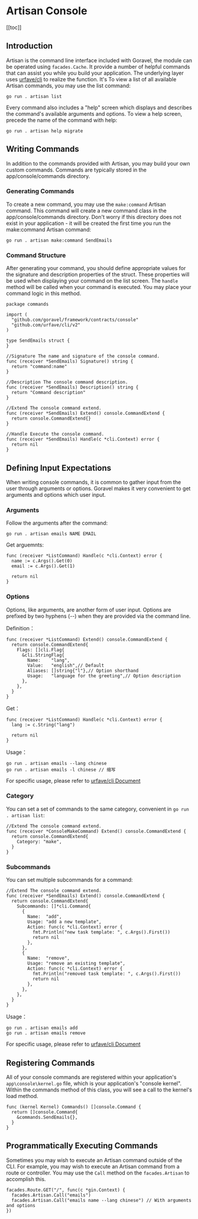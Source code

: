 # Artisan Console

[[toc]]

## Introduction

Artisan is the command line interface included with Goravel, the module can be operated using `facades.Cache`. It provide a number of helpful commands that can assist you while you build your application. The underlying layer uses [urfave/cli](https://github.com/urfave/cli) to realize the function. It's To view a list of all available Artisan commands, you may use the list command:

```
go run . artisan list
```

Every command also includes a "help" screen which displays and describes the command's available arguments and options. To view a help screen, precede the name of the command with help:

```
go run . artisan help migrate
```

## Writing Commands

In addition to the commands provided with Artisan, you may build your own custom commands. Commands are typically stored in the app/console/commands directory.

### Generating Commands

To create a new command, you may use the `make:command` Artisan command. This command will create a new command class in the app/console/commands directory. Don't worry if this directory does not exist in your application - it will be created the first time you run the make:command Artisan command:

```
go run . artisan make:command SendEmails
```

### Command Structure

After generating your command, you should define appropriate values for the signature and description properties of the struct. These properties will be used when displaying your command on the list screen. The `handle` method will be called when your command is executed. You may place your command logic in this method.

```
package commands

import (
  "github.com/goravel/framework/contracts/console"
  "github.com/urfave/cli/v2"
)

type SendEmails struct {
}

//Signature The name and signature of the console command.
func (receiver *SendEmails) Signature() string {
  return "command:name"
}

//Description The console command description.
func (receiver *SendEmails) Description() string {
  return "Command description"
}

//Extend The console command extend.
func (receiver *SendEmails) Extend() console.CommandExtend {
  return console.CommandExtend{}
}

//Handle Execute the console command.
func (receiver *SendEmails) Handle(c *cli.Context) error {
  return nil
}
```

## Defining Input Expectations

When writing console commands, it is common to gather input from the user through arguments or options. Goravel makes it very convenient to get arguments and options which user input.

### Arguments

Follow the arguments after the command:

```
go run . artisan emails NAME EMAIL
```

Get arguemnts:

```
func (receiver *ListCommand) Handle(c *cli.Context) error {
  name := c.Args().Get(0)
  email := c.Args().Get(1)

  return nil
}
```

### Options

Options, like arguments, are another form of user input. Options are prefixed by two hyphens (--) when they are provided via the command line.

Definition：

```
func (receiver *ListCommand) Extend() console.CommandExtend {
  return console.CommandExtend{
    Flags: []cli.Flag{
      &cli.StringFlag{
        Name:    "lang",
        Value:   "english",// Default
        Aliases: []string{"l"},// Option shorthand
        Usage:   "language for the greeting",// Option description
      },
    },
  }
}
```

Get：

```
func (receiver *ListCommand) Handle(c *cli.Context) error {
  lang := c.String("lang")

  return nil
}
```

Usage：

```
go run . artisan emails --lang chinese
go run . artisan emails -l chinese // 缩写
```

For specific usage, please refer to [urfave/cli Document](https://github.com/urfave/cli/blob/master/docs/v2/manual.md#flags)

### Category

You can set a set of commands to the same category, convenient in `go run . artisan list`:

```
//Extend The console command extend.
func (receiver *ConsoleMakeCommand) Extend() console.CommandExtend {
  return console.CommandExtend{
    Category: "make",
  }
}
```

### Subcommands

You can set multiple subcommands for a command:

```
//Extend The console command extend.
func (receiver *SendEmails) Extend() console.CommandExtend {
  return console.CommandExtend{
    Subcommands: []*cli.Command{
      {
        Name:  "add",
        Usage: "add a new template",
        Action: func(c *cli.Context) error {
          fmt.Println("new task template: ", c.Args().First())
          return nil
        },
      },
      {
        Name:  "remove",
        Usage: "remove an existing template",
        Action: func(c *cli.Context) error {
          fmt.Println("removed task template: ", c.Args().First())
          return nil
        },
      },
    },
  }
}
```

Usage：

```
go run . artisan emails add
go run . artisan emails remove
```

For specific usage, please refer to [urfave/cli Document](https://github.com/urfave/cli/blob/master/docs/v2/manual.md#subcommands)

## Registering Commands

All of your console commands are registered within your application's `app\console\kernel.go` file, which is your application's "console kernel". Within the commands method of this class, you will see a call to the kernel's load method.

```
func (kernel Kernel) Commands() []console.Command {
  return []console.Command{
    &commands.SendEmails{},
  }
}
```

## Programmatically Executing Commands

Sometimes you may wish to execute an Artisan command outside of the CLI. For example, you may wish to execute an Artisan command from a route or controller. You may use the `Call` method on the `facades.Artisan` to accomplish this.

```
facades.Route.GET("/", func(c *gin.Context) {
  facades.Artisan.Call("emails")
  facades.Artisan.Call("emails name --lang chinese") // With arguments and options
})
```
